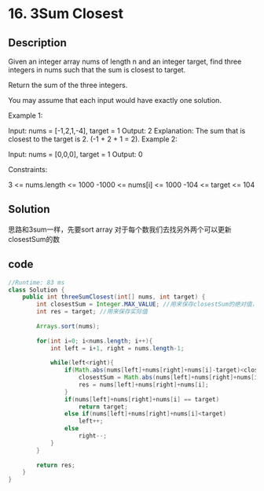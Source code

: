 # 16. 3Sum Closest

## Description

Given an integer array nums of length n and an integer target, find three integers in nums such that the sum is closest to target.

Return the sum of the three integers.

You may assume that each input would have exactly one solution.

Example 1:

Input: nums = [-1,2,1,-4], target = 1
Output: 2
Explanation: The sum that is closest to the target is 2. (-1 + 2 + 1 = 2).
Example 2:

Input: nums = [0,0,0], target = 1
Output: 0

Constraints:

3 <= nums.length <= 1000
-1000 <= nums[i] <= 1000
-104 <= target <= 104

## Solution

思路和3sum一样，先要sort array
对于每个数我们去找另外两个可以更新closestSum的数

## code

```java
//Runtime: 83 ms
class Solution {
    public int threeSumClosest(int[] nums, int target) {
        int closestSum = Integer.MAX_VALUE; //用来保存closestSum的绝对值，用abs value进行比较
        int res = target; //用来保存实际值
        
        Arrays.sort(nums);
        
        for(int i=0; i<nums.length; i++){
            int left = i+1, right = nums.length-1;
            
            while(left<right){
                if(Math.abs(nums[left]+nums[right]+nums[i]-target)<closestSum){
                    closestSum = Math.abs(nums[left]+nums[right]+nums[i]-target);
                    res = nums[left]+nums[right]+nums[i];
                }
                if(nums[left]+nums[right]+nums[i] == target)
                    return target;
                else if(nums[left]+nums[right]+nums[i]<target)
                    left++;
                else
                    right--;
            }
        }
        
        return res;
    }
}
```